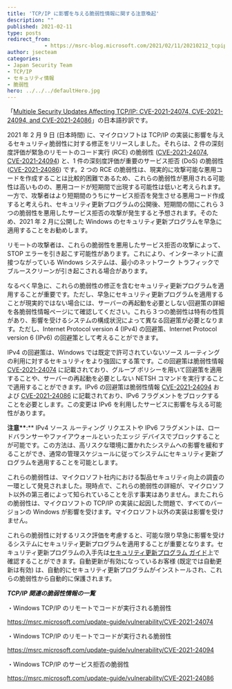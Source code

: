 ```yaml
---
title: 'TCP/IP に影響を与える脆弱性情報に関する注意喚起'
description: ""
published: 2021-02-11
type: posts
redirect_from:
            - https://msrc-blog.microsoft.com/2021/02/11/20210212_tcpip/
author: jsecteam
categories:
- Japan Security Team
- TCP/IP
- セキュリティ情報
- 脆弱性
hero: ../../../defaultHero.jpg
---
```

「[Multiple Security Updates Affecting TCP/IP: CVE-2021-24074, CVE-2021-24094, and CVE-2021-24086](https://msrc-blog.microsoft.com/2021/02/09/multiple-security-updates-affecting-tcp-ip/)」の日本語抄訳です。

2021 年 2 月 9 日 (日本時間) に、マイクロソフトは TCP/IP の実装に影響を与えるセキュリティ脆弱性に対する修正をリリースしました。それらは、2 件の深刻度評価が緊急のリモートのコード実行 (RCE) の脆弱性 ([CVE-2021-24074](https://msrc.microsoft.com/update-guide/vulnerability/CVE-2021-24074), [CVE-2021-24094](https://msrc.microsoft.com/update-guide/vulnerability/CVE-2021-24094)) と、1 件の深刻度評価が重要のサービス拒否 (DoS) の脆弱性 ([CVE-2021-24086](https://msrc.microsoft.com/update-guide/vulnerability/CVE-2021-24086)) です。2 つの RCE の脆弱性は、現実的に攻撃可能な悪用コードを作成することは比較的困難であるため、これらの脆弱性が悪用される可能性は高いものの、悪用コードが短期間で出現する可能性は低いと考えられます。一方で、攻撃者はより短期間のうちにサービス拒否を発生させる悪用コード作成すると考えられ、セキュリティ更新プログラムの公開後、短期間の間にこれら 3 つの脆弱性を悪用したサービス拒否の攻撃が発生すると予想されます。そのため、2021 年 2 月に公開した Windows のセキュリティ更新プログラムを早急に適用することをお勧めします。

リモートの攻撃者は、これらの脆弱性を悪用したサービス拒否の攻撃によって、STOP エラーを引き起こす可能性があります。これにより、インターネットに直接つながっている Windows システムは、最小のネットワーク トラフィックでブルースクリーンが引き起こされる場合があります。

なるべく早急に、これらの脆弱性の修正を含むセキュリティ更新プログラムを適用することが重要です。ただし、早急にセキュリティ更新プログラムを適用することが現実的ではない場合には、サーバーの再起動を必要としない回避策の詳細を各脆弱性情報ページにて確認してください。これら３つの脆弱性は特有の性質があり、影響を受けるシステムの構成状況によって異なる回避策が必要となります。ただし、Internet Protocol version 4 (IPv4) の回避策、Internet Protocol version 6 (IPv6) の回避策として考えることができます。

IPv4 の回避策は、Windows では既定で許可されていないソース ルーティングの利用に対するセキュリティをより強固にする策です。この回避策は脆弱性情報 [CVE-2021-24074](https://msrc.microsoft.com/update-guide/vulnerability/CVE-2021-24074) に記載されており、グループ ポリシーを用いて回避策を適用することや、サーバーの再起動を必要としない NETSH コマンドを実行することで適用することができます。IPv6 の回避策は脆弱性情報 [CVE-2021-24094](https://msrc.microsoft.com/update-guide/vulnerability/CVE-2021-24094) および [CVE-2021-24086](https://msrc.microsoft.com/update-guide/vulnerability/CVE-2021-24086) に記載されており、IPv6 フラグメントをブロックすることを必要とします。この変更は IPv6 を利用したサービスに影響を与える可能性があります。

**注意\*\***:\*\* IPv4 ソース ルーティング リクエストや IPv6 フラグメントは、ロードバランサーやファイアウォールといったエッジ デバイスでブロックすることが可能です。この方法は、高リスクな環境に置かれたシステムへの影響を緩和することができ、通常の管理スケジュールに従ってシステムにセキュリティ更新プログラムを適用することを可能とします。

これらの脆弱性は、マイクロソフト社内における製品セキュリティ向上の調査の一環として発見されました。現時点で、これらの脆弱性の詳細が、マイクロソフト以外の第三者によって知られていることを示す事実はありません。またこれらの脆弱性は、マイクロソフトの TCP/IP の実装に起因した問題で、すべてのバージョンの Windows が影響を受けます。マイクロソフト以外の実装は影響を受けません。

これらの脆弱性に対するリスク評価を考慮すると、可能な限り早急に影響を受けるシステムにセキュリティ更新プログラムを適用することが重要となります。セキュリティ更新プログラムの入手先は[セキュリティ更新プログラム ガイド](https://aka.ms/sug)上で確認することができます。自動更新が有効になっているお客様 (既定では自動更新は有効) は、自動的にセキュリティ更新プログラムがインストールされ、これらの脆弱性から自動的に保護されます。

**_TCP/IP 関連の脆弱性情報の一覧_**

・Windows TCP/IP のリモートでコードが実行される脆弱性

<https://msrc.microsoft.com/update-guide/vulnerability/CVE-2021-24074>

・Windows TCP/IP のリモートでコードが実行される脆弱性

<https://msrc.microsoft.com/update-guide/vulnerability/CVE-2021-24094>

・Windows TCP/IP のサービス拒否の脆弱性

<https://msrc.microsoft.com/update-guide/vulnerability/CVE-2021-24086>
